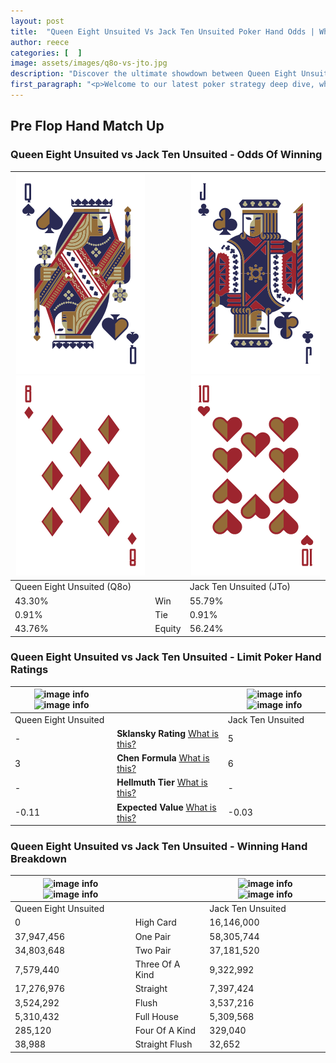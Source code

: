 ```yaml
---
layout: post
title:  "Queen Eight Unsuited Vs Jack Ten Unsuited Poker Hand Odds | Which Is The Better Hand In Poker? A Complete Guide"
author: reece
categories: [  ]
image: assets/images/q8o-vs-jto.jpg
description: "Discover the ultimate showdown between Queen Eight Unsuited and Jack Ten Unsuited in poker! Uncover the odds, strategies, and scenarios where one hand triumphs over the other. Get ready to up your poker game with this thrilling analysis."
first_paragraph: "<p>Welcome to our latest poker strategy deep dive, where we're pitting two distinct hands against each other in a high-stakes showdown: Queen Eight Unsuited vs Jack Ten Unsuited.</p><p>In the dynamic world of poker, every decision counts, and knowing which hand holds the upper hand is key to your success at the table.</p><p>In this article, we'll dissect these two hands, explore the scenarios where one dominates the other, and equip you with the knowledge to make strategic choices that can tip the odds in your favor.</p><p>Get ready to unravel the intriguing dynamics of these poker hands and elevate your game to new heights.</p>"
---
```




[comment]: # (sp0)

## Pre Flop Hand Match Up

<div class="table hand-ratings" markdown="1"> 



### Queen Eight Unsuited vs Jack Ten Unsuited - Odds Of Winning


    
| ![image info](assets/images/hand1/q.png) ![image info](assets/images/hand1/8o.png) |  | ![image info](assets/images/hand2/j.png) ![image info](assets/images/hand2/to.png) |
| -------- | -------- | -------- |
| Queen Eight Unsuited (Q8o) |  | Jack Ten Unsuited (JTo) |
| 43.30% | Win | 55.79% |
| 0.91% | Tie | 0.91% |
| 43.76% | Equity | 56.24% |




[comment]: # (sp1)



### Queen Eight Unsuited vs Jack Ten Unsuited - Limit Poker Hand Ratings


    
| ![image info](https://www.riverpairs.com/assets/images/hand1/q.png) ![image info](https://www.riverpairs.com/assets/images/hand1/8o.png) |  | ![image info](https://www.riverpairs.com/assets/images/hand2/j.png) ![image info](https://www.riverpairs.com/assets/images/hand2/to.png) |
| -------- | -------- | -------- |
| Queen Eight Unsuited |  | Jack Ten Unsuited |
| - | **Sklansky Rating** [What is this?](/sklansky-rating-explained) | 5 |
| 3 | **Chen Formula** [What is this?](/chen-formula-explained) | 6 |
| - | **Hellmuth Tier** [What is this?](/Hellmuth-tier-explained) | - |
| -0.11 | **Expected Value** [What is this?](/expected-value-explained) | -0.03 |




[comment]: # (sp2)



### Queen Eight Unsuited vs Jack Ten Unsuited - Winning Hand Breakdown


    
| ![image info](https://www.riverpairs.com/assets/images/hand1/q.png) ![image info](https://www.riverpairs.com/assets/images/hand1/8o.png) |  | ![image info](https://www.riverpairs.com/assets/images/hand2/j.png) ![image info](https://www.riverpairs.com/assets/images/hand2/to.png) |
| -------- | -------- | -------- |
| Queen Eight Unsuited |  | Jack Ten Unsuited |
| 0 | High Card | 16,146,000 |
| 37,947,456 | One Pair | 58,305,744 |
| 34,803,648 | Two Pair | 37,181,520 |
| 7,579,440 | Three Of A Kind | 9,322,992 |
| 17,276,976 | Straight | 7,397,424 |
| 3,524,292 | Flush | 3,537,216 |
| 5,310,432 | Full House | 5,309,568 |
| 285,120 | Four Of A Kind | 329,040 |
| 38,988 | Straight Flush | 32,652 |




[comment]: # (sp3)



</div>

[comment]: # (sp4)



[comment]: # (sp5)

